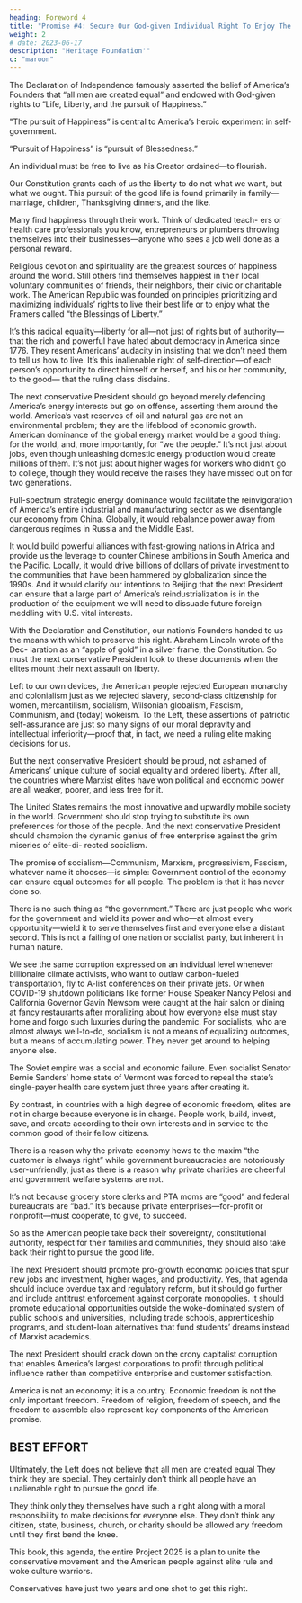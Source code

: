 ```yaml
---
heading: Foreword 4
title: "Promise #4: Secure Our God-given Individual Right To Enjoy The Blessings Of Liberty"
weight: 2
# date: 2023-06-17
description: "Heritage Foundation'"
c: "maroon"
---
```




The Declaration of Independence famously asserted the belief of America’s Founders that “all men are created equal” and endowed with God-given rights to “Life, Liberty, and the pursuit of Happiness.”

"The pursuit of Happiness” is central to America’s heroic experiment in self-government.

“Pursuit of Happiness” is “pursuit of Blessedness.” 

An individual must be free to live as his Creator ordained—to flourish.

Our Constitution grants each of us the liberty to do not what we want, but what we ought. This pursuit of the good life is found primarily in family—marriage, children, Thanksgiving dinners, and the like.

Many find happiness through their work. Think of dedicated teach- ers or health care professionals you know, entrepreneurs or plumbers throwing themselves into their businesses—anyone who sees a job well done as a personal reward. 

Religious devotion and spirituality are the greatest sources of happiness around the world. Still others find themselves happiest in their local voluntary communities of friends, their neighbors, their civic or charitable work. The American Republic was founded on principles prioritizing and maximizing individuals’ rights to live their best life or to enjoy what the Framers called “the Blessings of Liberty.” 

It’s this radical equality—liberty for all—not just of rights but of authority—that the rich and powerful have hated about democracy in America since 1776. They resent Americans’ audacity in insisting that we don’t need them to tell us how to live. It’s this inalienable right of self-direction—of each person’s opportunity to direct himself or herself, and his or her community, to the good— that the ruling class disdains.

The next conservative President should go beyond merely defending America’s energy interests but go on offense, asserting them around the world. America’s vast reserves of oil and natural gas are not an environmental problem; they are the lifeblood of economic growth. American dominance of the global energy market would be a good thing: for the world, and, more importantly, for “we the people.” It’s not just about jobs, even though unleashing domestic energy production would create millions of them. It’s not just about higher wages for workers who didn’t go to college, though they would receive the raises they have missed out on for two generations.

Full-spectrum strategic energy dominance would facilitate the reinvigoration of America’s entire industrial and manufacturing sector as we disentangle our economy from China. Globally, it would rebalance power away from dangerous regimes in Russia and the Middle East. 

It would build powerful alliances with fast-growing nations in Africa and provide us the leverage to counter Chinese ambitions in South America and the Pacific. Locally, it would drive billions of dollars of private investment to the communities that have been hammered by globalization since the 1990s. And it would clarify our intentions to Beijing that the next President can ensure that a large part of America’s reindustrialization is in the production of the equipment we will need to dissuade future foreign meddling with U.S. vital interests.

With the Declaration and Constitution, our nation’s Founders handed to us the means with which to preserve this right. Abraham Lincoln wrote of the Dec- laration as an “apple of gold” in a silver frame, the Constitution. So must the next conservative President look to these documents when the elites mount their next assault on liberty.

Left to our own devices, the American people rejected European monarchy and colonialism just as we rejected slavery, second-class citizenship for women, mercantilism, socialism, Wilsonian globalism, Fascism, Communism, and (today) wokeism. To the Left, these assertions of patriotic self-assurance are just so many signs of our moral depravity and intellectual inferiority—proof that, in fact, we need a ruling elite making decisions for us.

But the next conservative President should be proud, not ashamed of Americans’
unique culture of social equality and ordered liberty. After all, the countries where
Marxist elites have won political and economic power are all weaker, poorer, and
less free for it.

The United States remains the most innovative and upwardly mobile society in the world. Government should stop trying to substitute its own preferences for those of the people. And the next conservative President should champion the dynamic genius of free enterprise against the grim miseries of elite-di- rected socialism.

The promise of socialism—Communism, Marxism, progressivism, Fascism,
whatever name it chooses—is simple: Government control of the economy can
ensure equal outcomes for all people. The problem is that it has never done so.

There is no such thing as “the government.” There are just people who work for
the government and wield its power and who—at almost every opportunity—wield
it to serve themselves first and everyone else a distant second. This is not a failing
of one nation or socialist party, but inherent in human nature.

We see the same corruption expressed on an individual level whenever billionaire climate activists, who want to outlaw carbon-fueled transportation, fly to A-list conferences on their private jets. Or when COVID-19 shutdown politicians like former House Speaker Nancy Pelosi and California Governor Gavin Newsom were caught at the hair salon or dining at fancy restaurants after moralizing about how everyone else must stay home and forgo such luxuries during the pandemic. For socialists, who are almost always well-to-do, socialism is not a means of equalizing outcomes, but a means of accumulating power. They never get around to helping anyone else.

The Soviet empire was a social and economic failure. Even socialist Senator Bernie Sanders’ home state of Vermont was forced to repeal the state’s single-payer health care system just three years after creating it.

By contrast, in countries with a high degree of economic freedom, elites are not in charge because everyone is in charge. People work, build, invest, save, and create according to their own interests and in service to the common good of their fellow citizens.

There is a reason why the private economy hews to the maxim “the customer is always right” while government bureaucracies are notoriously user-unfriendly, just as there is a reason why private charities are cheerful and government welfare systems are not. 

It’s not because grocery store clerks and PTA moms are “good” and federal bureaucrats are “bad.” It’s because private enterprises—for-profit or nonprofit—must cooperate, to give, to succeed.

So as the American people take back their sovereignty, constitutional authority, respect for their families and communities, they should also take back their right to pursue the good life.

The next President should promote pro-growth economic policies that spur new jobs and investment, higher wages, and productivity. Yes, that agenda should include overdue tax and regulatory reform, but it should go further and include antitrust enforcement against corporate monopolies. It should promote educational opportunities outside the woke-dominated system of public schools and universities, including trade schools, apprenticeship programs, and student-loan alternatives that fund students’ dreams instead of Marxist academics.

The next President should crack down on the crony capitalist corruption that enables America’s largest corporations to profit through political influence rather than competitive enterprise and customer satisfaction.

America is not an economy; it is a country. Economic freedom is not the only important freedom. Freedom of religion, freedom of speech, and the freedom to assemble also represent key components of the American promise.


## BEST EFFORT

Ultimately, the Left does not believe that all men are created equal They think they are special. They certainly don’t think all people have an unalienable right to pursue the good life.

They think only they themselves have such a right along with a moral responsibility to make decisions for everyone else. They don’t think any citizen, state, business, church, or charity should be allowed any freedom until they first bend the knee.

This book, this agenda, the entire Project 2025 is a plan to unite the conservative movement and the American people against elite rule and woke culture warriors.

Conservatives have just two years and one shot to get this right.
